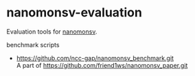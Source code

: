 # nanomonsv-evaluation

Evaluation tools for [nanomonsv](https://github.com/friend1ws/nanomonsv.git).

benchmark scripts

 - https://github.com/ncc-gap/nanomonsv_benchmark.git  
   A part of https://github.com/friend1ws/nanomonsv_paper.git
